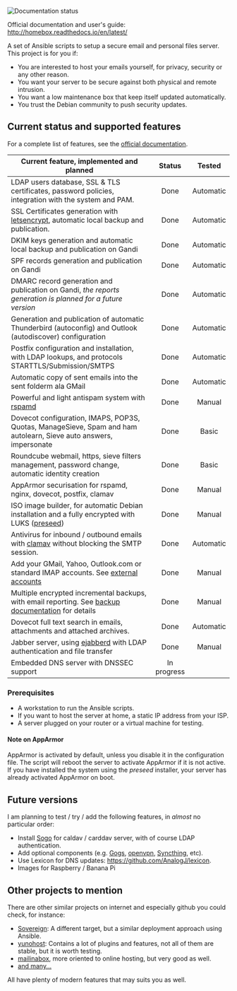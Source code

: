 ![Documentation status](https://readthedocs.org/projects/homebox/badge/?version=latest)

Official documentation and user's guide: http://homebox.readthedocs.io/en/latest/

A set of Ansible scripts to setup a secure email and personal files server. This project is for you if:

- You are interested to host your emails yourself, for privacy, security or any other reason.
- You want your server to be secure against both physical and remote intrusion.
- You want a low maintenance box that keep itself updated automatically.
- You trust the Debian community to push security updates.

## Current status and supported features

For a complete list of features, see the
[official documentation](http://homebox.readthedocs.io/en/latest/features/).


| Current feature, implemented and planned                                                                            | Status      |  Tested   |
| ------------------------------------------------------------------------------------------------------------------- | :---------: | :-------: |
| LDAP users database, SSL & TLS certificates, password policies, integration with the system and PAM.                | Done        | Automatic |
| SSL Certificates generation with [letsencrypt](https://letsencrypt.org), automatic local backup and publication.    | Done        | Automatic |
| DKIM keys generation and automatic local backup and publication on Gandi                                            | Done        | Automatic |
| SPF records generation and publication on Gandi                                                                     | Done        | Automatic |
| DMARC record generation and publication on Gandi, *the reports generation is planned for a future version*          | Done        | Automatic |
| Generation and publication of automatic Thunderbird (autoconfig) and Outlook (autodiscover) configuration           | Done        | Automatic |
| Postfix configuration and installation, with LDAP lookups, and protocols STARTTLS/Submission/SMTPS                  | Done        | Automatic |
| Automatic copy of sent emails into the sent folderm ala GMail                                                       | Done        | Automatic |
| Powerful and light antispam system with [rspamd](https://rspamd.com/)                                               | Done        |  Manual   |
| Dovecot configuration, IMAPS, POP3S, Quotas, ManageSieve, Spam and ham autolearn, Sieve auto answers, impersonate   | Done        |  Basic    |
| Roundcube webmail, https, sieve filters management, password change, automatic identity creation                    | Done        |  Basic    |
| AppArmor securisation for rspamd, nginx, dovecot, postfix, clamav                                                   | Done        |  Manual   |
| ISO image builder, for automatic Debian installation and a fully encrypted with LUKS ([preseed](docs/preseed.md))   | Done        |  Manual   |
| Antivirus for inbound / outbound emails with [clamav](https://www.clamav.net/) without blocking the SMTP session.   | Done        | Automatic |
| Add your GMail, Yahoo, Outlook.com or standard IMAP accounts.  See [external accounts](docs/external-accounts.md)   | Done        |  Manual   |
| Multiple encrypted incremental backups, with email reporting. See [backup documentation](docs/backup.md) for details| Done        |  Manual   |
| Dovecot full text search in emails, attachments and attached archives.                                              | Done        | Automatic |
| Jabber server, using [ejabberd](https://www.ejabberd.im/) with LDAP authentication and file transfer                | Done        |  Manual   |
| Embedded DNS server with DNSSEC support                                                                             | In progress |           |

### Prerequisites

- A workstation to run the Ansible scripts.
- If you want to host the server at home, a static IP address from your ISP.
- A server plugged on your router or a virtual machine for testing.

#### Note on AppArmor

AppArmor is activated by default, unless you disable it in the
configuration file.  The script will reboot the server to activate
AppArmor if it is not active.  If you have installed the system using
the _preseed_ installer, your server has already activated AppArmor on
boot.

## Future versions

I am planning to test / try / add the following features, in *almost*
no particular order:

- Install [Sogo](https://sogo.nu/) for caldav / carddav server, with
  of course LDAP authentication.
- Add optional components (e.g. [Gogs](https://gogs.io/),
  [openvpn](https://openvpn.net/),
  [Syncthing](https://syncthing.net/), etc).
- Use Lexicon for DNS updates: https://github.com/AnalogJ/lexicon.
- Images for Raspberry / Banana Pi

## Other projects to mention

There are other similar projects on internet and especially github you could check, for instance:

- [Sovereign](https://github.com/sovereign/sovereign): A different
  target, but a similar deployment approach using Ansible.
- [yunohost](https://yunohost.org/): Contains a lot of plugins and
  features, not all of them are stable, but it is worth testing.
- [mailinabox](https://mailinabox.email/), more oriented to online
  hosting, but very good as well.
- [and many...](https://github.com/Kickball/awesome-selfhosted)

All have plenty of modern features that may suits you as well.
